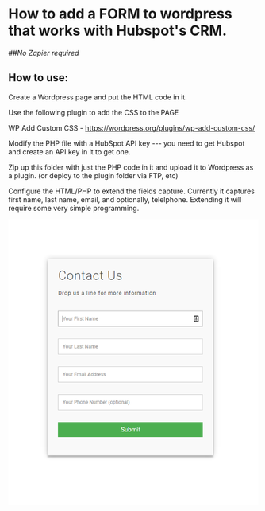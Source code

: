 # How to add a FORM to wordpress that works with Hubspot's CRM.
##*No Zapier required*



## How to use:

Create a Wordpress page and put the HTML code in it.

Use the following plugin to add the CSS to the PAGE

WP Add Custom CSS - https://wordpress.org/plugins/wp-add-custom-css/

Modify the PHP file with a HubSpot API key ---  you need to get Hubspot and create an API key in it to get one.

Zip up this folder with just the PHP code in it and upload it to Wordpress as a plugin. (or deploy to the plugin folder via FTP, etc)

Configure the HTML/PHP to extend the fields capture. Currently it captures first name, last name, email, and optionally, telelphone. Extending it will require some very simple programming.

![Screenshot](screenshot1.png)




